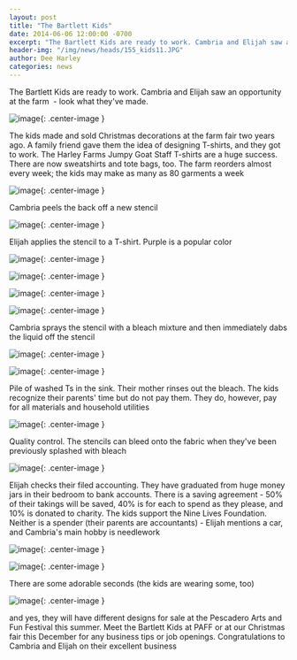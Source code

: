 ```yaml
---
layout: post
title: "The Bartlett Kids"
date: 2014-06-06 12:00:00 -0700
excerpt: "The Bartlett Kids are ready to work. Cambria and Elijah saw an opportunity at the farm  - look ..."
header-img: "/img/news/heads/155_kids11.JPG"
author: Dee Harley
categories: news
---
```

The Bartlett Kids are ready to work. Cambria and Elijah saw an
opportunity at the farm  - look what they've made.

![image](/img/news/155_kids11.JPG){: .center-image }

The kids made and sold Christmas decorations at the farm fair two
years ago. A family friend gave them the idea of designing T-shirts,
and they got to work. The Harley Farms Jumpy Goat Staff T-shirts are a
huge success. There are now sweatshirts and tote bags, too. The farm
reorders almost every week; the kids may make as many as 80 garments a
week

![image](/img/news/155_kids1.JPG){: .center-image }

Cambria peels the back off a new stencil

![image](/img/news/155_kids2.JPG){: .center-image }

Elijah applies the stencil to a T-shirt. Purple is a popular color

![image](/img/news/155_kids3.JPG){: .center-image }

![image](/img/news/155_kids4.JPG){: .center-image }

![image](/img/news/155_kids8.JPG){: .center-image }



![image](/img/news/155_kids12.JPG){: .center-image }

Cambria sprays the stencil with a bleach mixture and then immediately
dabs the liquid off the stencil

![image](/img/news/155_kids10.JPG){: .center-image }

![image](/img/news/155_kids15.JPG){: .center-image }

Pile of washed Ts in the sink. Their mother rinses out the bleach. The
kids recognize their parents' time but do not pay them. They do,
however, pay for all materials and household utilities

![image](/img/news/155_kids5.JPG){: .center-image }

Quality control. The stencils can bleed onto the fabric when they've
been previously splashed with bleach

![image](/img/news/155_kids6.JPG){: .center-image }

Elijah checks their filed accounting. They have graduated from huge
money jars in their bedroom to bank accounts. There is a saving
agreement - 50% of their takings will be saved, 40% is for each to
spend as they please, and 10% is donated to charity. The kids support
the Nine Lives Foundation. Neither is a spender (their parents are
accountants) - Elijah mentions a car, and Cambria's main hobby is
needlework

![image](/img/news/155_kids7.JPG){: .center-image }

![image](/img/news/155_kids14.JPG){: .center-image }

There are some adorable seconds (the kids are wearing some, too)

![image](/img/news/155_kids13.JPG){: .center-image }

and yes, they will have different designs for sale at the Pescadero
Arts and Fun Festival this summer. Meet the Bartlett Kids at PAFF or
at our Christmas fair this December for any business tips or job
openings. Congratulations to Cambria and Elijah on their excellent
business



